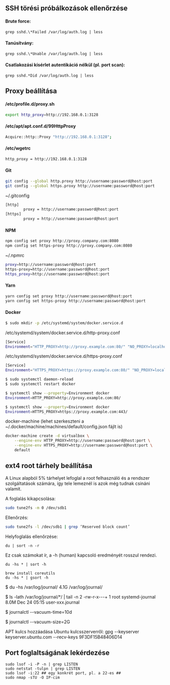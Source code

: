 ## SSH törési próbálkozások ellenőrzése

#### Brute force:
```
grep sshd.\*Failed /var/log/auth.log | less
```

#### Tanúsítvány:
```
grep sshd.\*Unable /var/log/auth.log | less
```

#### Csatlakozási kísérlet autentikáció nélkül (pl. port scan):
```
grep sshd.*Did /var/log/auth.log | less
```

## Proxy beállítása
#### /etc/profile.d/proxy.sh  
```bash
export http_proxy=http://192.168.0.1:3128
```

#### /etc/apt/apt.conf.d/99HttpProxy
```bash
Acquire::http::Proxy "http://192.168.0.1:3128";
```

#### /etc/wgetrc
```bash
http_proxy = http://192.168.0.1:3128
```

#### Git
```bash
git config --global http.proxy http://username:password@host:port
git config --global https.proxy http://username:password@host:port
```

~/.gitconfig
```bash
[http]
        proxy = http://username:password@host:port
[https]
        proxy = http://username:password@host:port
```

#### NPM
```bash
npm config set proxy http://proxy.company.com:8080
npm config set https-proxy http://proxy.company.com:8080
```

~/.npmrc
```bash
proxy=http://username:password@host:port
https-proxy=http://username:password@host:port
https_proxy=http://username:password@host:port
```

#### Yarn
```bash
yarn config set proxy http://username:password@host:port
yarn config set https-proxy http://username:password@host:port
```

#### Docker
```bash
$ sudo mkdir -p /etc/systemd/system/docker.service.d
```
/etc/systemd/system/docker.service.d/http-proxy.conf  
```bash
[Service]
Environment="HTTP_PROXY=http://proxy.example.com:80/" "NO_PROXY=localhost,127.0.0.1,docker-registry.somecorporation.com"
```

/etc/systemd/system/docker.service.d/https-proxy.conf  
```bash
[Service]
Environment="HTTPS_PROXY=https://proxy.example.com:80/" "NO_PROXY=localhost,127.0.0.1,docker-registry.somecorporation.com"
```

```bash
$ sudo systemctl daemon-reload
$ sudo systemctl restart docker

$ systemctl show --property=Environment docker
Environment=HTTP_PROXY=http://proxy.example.com:80/

$ systemctl show --property=Environment docker
Environment=HTTPS_PROXY=https://proxy.example.com:443/
```

docker-machine (lehet szerkeszteni a ~/.docker/machine/machines/default/config.json fájlt is)
```bash
docker-machine create -d virtualbox \
    --engine-env HTTP_PROXY=http://username:password@host:port \
    --engine-env HTTPS_PROXY=http://username:password@host:port \
    default
```

## ext4 root tárhely beállítása
A Linux alapból 5% tárhelyet lefoglal a root felhasználó és a rendszer szolgáltatások
számára, így tele lemeznél is azok még tudnak csináni valamit.

A foglalás kikapcsolása:
```bash
sudo tune2fs -m 0 /dev/sdb1
```

Ellenőrzés:
```bash
sudo tune2fs -l /dev/sdb1 | grep ‘Reserved block count’
```

Helyfoglalás ellenőrzése:
```
du | sort -n -r 
```
Ez csak számokat ír, a -h (human) kapcsoló eredményét rosszul rendezi.

```
du -hs * | sort -h
```
```
brew install coreutils
du -hs * | gsort -h
```

$ du -hs /var/log/journal/
4.1G    /var/log/journal/

$ ls -lath /var/log/journal/*/ | tail -n 2
-rw-r-x---+ 1 root systemd-journal 8.0M Dec 24 05:15 user-xxx.journal

$ journalctl --vacuum-time=10d

$ journalctl --vacuum-size=2G

APT kulcs hozzáadása Ubuntu kulcsszerverről:
gpg --keyserver keyserver.ubuntu.com --recv-keys 9F3DF15B48406D14

## Port foglaltságának lekérdezése

```
sudo lsof -i -P -n | grep LISTEN
sudo netstat -tulpn | grep LISTEN
sudo lsof -i:22 ## egy konkrét port, pl. a 22-es ##
sudo nmap -sTU -O IP-cim
```
